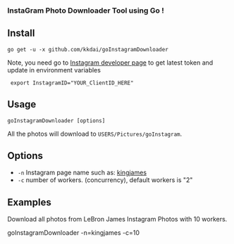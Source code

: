 ### InstaGram Photo Downloader Tool using Go !
Install
--------------

    go get -u -x github.com/kkdai/goInstagramDownloader

Note, you need go to [Instagram developer page](https://instagram.com/developer/clients/manage/) to get latest token and update in environment variables

     export InstagramID="YOUR_ClientID_HERE"

Usage
---------------------

    goInstagramDownloader [options] 

All the photos will download to `USERS/Pictures/goInstagram`.

Options
---------------

- `-n` Instagram page name such as: [kingjames](https://instagram.com/kingjames/) 
- `-c` number of workers. (concurrency), default workers is "2"


Examples
---------------

Download all photos from LeBron James Instagram Photos with 10 workers.

  goInstagramDownloader -n=kingjames -c=10



